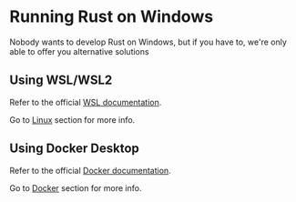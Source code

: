 # Running Rust on Windows

Nobody wants to develop Rust on Windows, but if you have to, we're only able to
offer you alternative solutions

## Using WSL/WSL2

Refer to the official [WSL documentation](https://learn.microsoft.com/en-us/windows/wsl/install).

Go to [Linux](./01-linux.html) section for more info.

## Using Docker Desktop

Refer to the official [Docker documentation](https://docs.docker.com/desktop/windows/install/).

Go to [Docker](./04-docker.html) section for more info.
